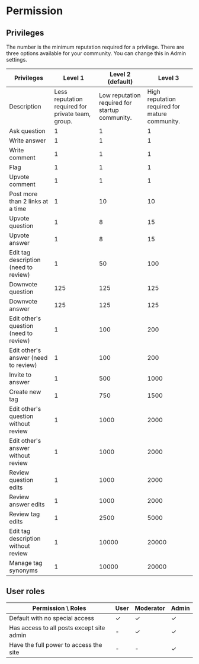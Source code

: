 # Permission

## Privileges

The number is the minimum reputation required for a privilege. There are three options available for your community. You can change this in Admin settings.

| Privileges | Level 1 | Level 2 (default) | Level 3 |
|  ----- | ----- | ----- | -----  |
| Description | Less reputation required for private team, group. | Low reputation required for startup community. | High reputation required for mature community. |
| Ask question | 1 | 1 | 1 |
| Write answer | 1 | 1 | 1 |
| Write comment | 1 | 1 | 1 |
| Flag | 1 | 1 | 1 |
| Upvote comment | 1 | 1 | 1 |
| Post more than 2 links at a time | 1 | 10 | 10 |
| Upvote question | 1 | 8 | 15 |
| Upvote answer | 1 | 8 | 15 |
| Edit tag description (need to review) | 1 | 50 | 100 |
| Downvote question | 125 | 125 | 125 |
| Downvote answer | 125 | 125 | 125 |
| Edit other's question (need to review) | 1 | 100 | 200 |
| Edit other's answer (need to review) | 1 | 100 | 200 |
| Invite to answer | 1 | 500 | 1000 |
| Create new tag | 1 | 750 | 1500 |
| Edit other's question without review | 1 | 1000 | 2000 |
| Edit other's answer without review | 1 | 1000 | 2000 |
| Review question edits | 1 | 1000 | 2000 |
| Review answer edits | 1 | 1000 | 2000 |
| Review tag edits | 1 | 2500 | 5000 |
| Edit tag description without review | 1 | 10000 | 20000 |
| Manage tag synonyms | 1 | 10000 | 20000 |

## User roles

| Permission \ Roles | User | Moderator | Admin |
|---|---|---|---|
| Default with no special access | ✓ | ✓ | ✓ |
| Has access to all posts except site admin | - | ✓ | ✓ |
| Have the full power to access the site | - | - | ✓ |
